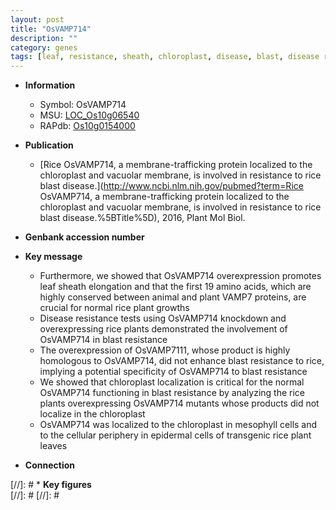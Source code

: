 ```yaml
---
layout: post
title: "OsVAMP714"
description: ""
category: genes
tags: [leaf, resistance, sheath, chloroplast, disease, blast, disease resistance, blast resistance, plant growth]
---
```


* **Information**  
    + Symbol: OsVAMP714  
    + MSU: [LOC_Os10g06540](http://rice.plantbiology.msu.edu/cgi-bin/ORF_infopage.cgi?orf=LOC_Os10g06540)  
    + RAPdb: [Os10g0154000](http://rapdb.dna.affrc.go.jp/viewer/gbrowse_details/irgsp1?name=Os10g0154000)  

* **Publication**  
    + [Rice OsVAMP714, a membrane-trafficking protein localized to the chloroplast and vacuolar membrane, is involved in resistance to rice blast disease.](http://www.ncbi.nlm.nih.gov/pubmed?term=Rice OsVAMP714, a membrane-trafficking protein localized to the chloroplast and vacuolar membrane, is involved in resistance to rice blast disease.%5BTitle%5D), 2016, Plant Mol Biol.

* **Genbank accession number**  

* **Key message**  
    + Furthermore, we showed that OsVAMP714 overexpression promotes leaf sheath elongation and that the first 19 amino acids, which are highly conserved between animal and plant VAMP7 proteins, are crucial for normal rice plant growths
    + Disease resistance tests using OsVAMP714 knockdown and overexpressing rice plants demonstrated the involvement of OsVAMP714 in blast resistance
    + The overexpression of OsVAMP7111, whose product is highly homologous to OsVAMP714, did not enhance blast resistance to rice, implying a potential specificity of OsVAMP714 to blast resistance
    + We showed that chloroplast localization is critical for the normal OsVAMP714 functioning in blast resistance by analyzing the rice plants overexpressing OsVAMP714 mutants whose products did not localize in the chloroplast
    + OsVAMP714 was localized to the chloroplast in mesophyll cells and to the cellular periphery in epidermal cells of transgenic rice plant leaves

* **Connection**  

[//]: # * **Key figures**  
[//]: # 
[//]: # 
